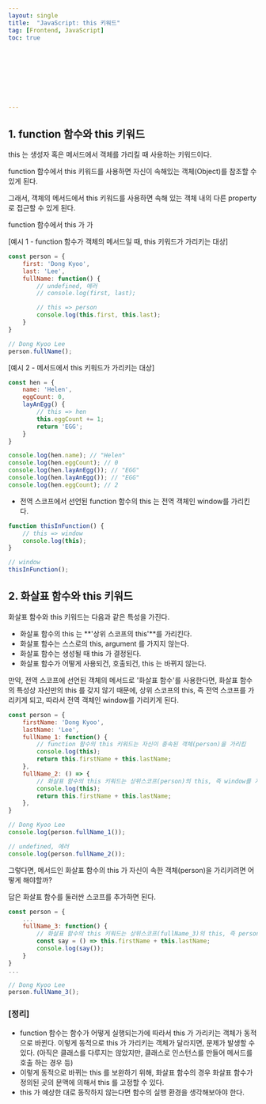 ```yaml
---
layout: single
title:  "JavaScript: this 키워드"
tag: [Frontend, JavaScript]
toc: true 









---
```


## 1. function 함수와 this 키워드

this 는 생성자 혹은 메서드에서 객체를 가리킬 때 사용하는 키워드이다. 

function 함수에서 this 키워드를 사용하면 자신이 속해있는 객체(Object)를 참조할 수 있게 된다.

그래서, 객체의 메서드에서 this 키워드를 사용하면 속해 있는 객체 내의 다른 property 로 접근할 수 있게 된다.

function 함수에서 this 가 가

[예시 1 - function 함수가 객체의 메서드일 때, this 키워드가 가리키는 대상]

```javascript
const person = {
    first: 'Dong Kyoo',
    last: 'Lee',
    fullName: function() {
        // undefined, 에러
        // console.log(first, last);

        // this => person
        console.log(this.first, this.last);
    }
}

// Dong Kyoo Lee
person.fullName();
```



[예시 2 - 메서드에서 this 키워드가 가리키는 대상]

```javascript
const hen = {
    name: 'Helen',
    eggCount: 0,
    layAnEgg() {
        // this => hen
        this.eggCount += 1;
        return 'EGG';
    }
}

console.log(hen.name); // "Helen"
console.log(hen.eggCount); // 0
console.log(hen.layAnEgg()); // "EGG"
console.log(hen.layAnEgg()); // "EGG"
console.log(hen.eggCount); // 2
```





- 전역 스코프에서 선언된 function 함수의 this 는 전역 객체인 window를 가리킨다.

```javascript
function thisInFunction() {
    // this => window
    console.log(this);
}

// window
thisInFunction();
```









## 2. 화살표 함수와 this 키워드

화살표 함수와 this 키워드는 다음과 같은 특성을 가진다.

- 화살표 함수의 this 는 **'상위 스코프의 this'**를 가리킨다. 
- 화살표 함수는 스스로의 this, argument 를 가지지 않는다.
- 화살표 함수는 생성될 때 this 가 결정된다.
- 화살표 함수가 어떻게 사용되건, 호출되건, this 는 바뀌지 않는다.

만약, 전역 스코프에 선언된 객체의 메서드로 '화살표 함수'를 사용한다면, 화살표 함수의 특성상 자신만의 this 를 갖지 않기 때문에, 상위 스코프의 this, 즉 전역 스코프를 가리키게 되고, 따라서 전역 객체인 window를 가리키게 된다.

```javascript
const person = {
    firstName: 'Dong Kyoo',
    lastName: 'Lee',
    fullName_1: function() {
        // function 함수의 this 키워드는 자신이 종속된 객체(person)을 가리킴
        console.log(this);
        return this.firstName + this.lastName;
    },
    fullName_2: () => {
        // 화살표 함수의 this 키워드는 상위스코프(person)의 this, 즉 window를 가리킴
        console.log(this);
        return this.firstName + this.lastName;
    },
}

// Dong Kyoo Lee
console.log(person.fullName_1());

// undefined, 에러
console.log(person.fullName_2());
```



그렇다면, 메서드인 화살표 함수의 this 가 자신이 속한 객체(person)을 가리키려면 어떻게 해야할까?

답은 화살표 함수를 둘러싼 스코프를 추가하면 된다.

```javascript
const person = {
	...
    fullName_3: function() {
        // 화살표 함수의 this 키워드는 상위스코프(fullName_3)의 this, 즉 person을 가리킴
        const say = () => this.firstName + this.lastName;
        console.log(say());
    }
}
...

// Dong Kyoo Lee
person.fullName_3();
```





### [정리]

- function 함수는 함수가 어떻게 실행되는가에 따라서 this 가 가리키는 객체가 동적으로 바뀐다. 이렇게 동적으로 this 가 가리키는 객체가 달라지면, 문제가 발생할 수 있다. (아직은 클래스를 다루지는 않았지만, 클래스로 인스턴스를 만들어 메서드를 호출 하는 경우 등)
- 이렇게 동적으로 바뀌는 this 를 보완하기 위해, 화살표 함수의 경우 화살표 함수가 정의된 곳의 문맥에 의해서 this 를 고정할 수 있다.
- this 가 예상한 대로 동작하지 않는다면 함수의 실행 환경을 생각해보아야 한다.
